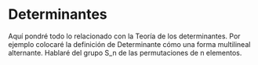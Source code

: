 # Determinantes
Aquí pondré todo lo relacionado con la Teoría de los determinantes.
Por ejemplo colocaré la definición de Determinante cómo una forma multilineal alternante.
Hablaré del grupo S_n de las permutaciones de n elementos.
